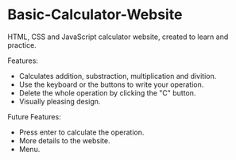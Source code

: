 # Basic-Calculator-Website
HTML, CSS and JavaScript calculator website, created to learn and practice.  

Features:  
- Calculates addition, substraction, multiplication and divition.  
- Use the keyboard or the buttons to write your operation.  
- Delete the whole operation by clicking the "C" button.
- Visually pleasing design.

Future Features:  
- Press enter to calculate the operation.
- More details to the website.
- Menu.
